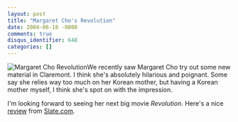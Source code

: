 ```yaml
---
layout: post
title: "Margaret Cho's Revolution"
date: 2004-06-18 -0800
comments: true
disqus_identifier: 648
categories: []
---
```

![Margaret Cho Revolution](/images/Margaret.jpg)We recently saw Margaret
Cho try out some new material in Claremont. I think she's absolutely
hilarious and poignant. Some say she relies way too much on her Korean
mother, but having a Korean mother myself, I think she's spot on with
the impression.

I'm looking forward to seeing her next big movie *Revolution*. Here's a
nice [review](http://slate.msn.com/id/2102645/fr/rss/) from
[Slate.com](http://slate.msn.com/).

